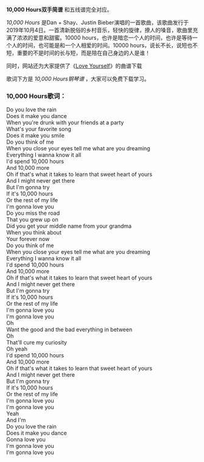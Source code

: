 

**10,000 Hours双手简谱** 和五线谱完全对应。

_10,000 Hours_ 是Dan + Shay、Justin
Bieber演唱的一首歌曲，该歌曲发行于2019年10月4日。一首清新脱俗的乡村音乐，轻快的旋律，撩人的嗓音，歌曲里充满了浓浓的爱意和甜蜜。10000
hours，也许是暗恋一个人的时间，也许是等待一个人的时间，也可能是和一个人相爱的时间。10000
hours，说长不长，说短也不短，重要的不是时间的长与短，而是陪在自己身边的人是谁！

同时，网站还为大家提供了《[Love Yourself](Music-6606-Love-Yourself-Justin-Bieber.html "Love
Yourself")》的曲谱下载

歌词下方是 _10,000 Hours钢琴谱_ ，大家可以免费下载学习。

### 10,000 Hours歌词：

Do you love the rain  
Does it make you dance  
When you're drunk with your friends at a party  
What's your favorite song  
Does it make you smile  
Do you think of me  
When you close your eyes tell me what are you dreaming  
Everything I wanna know it all  
I'd spend 10,000 hours  
And 10,000 more  
Oh if that's what it takes to learn that sweet heart of yours  
And I might never get there  
But I'm gonna try  
If it's 10,000 hours  
Or the rest of my life  
I'm gonna love you  
Do you miss the road  
That you grew up on  
Did you get your middle name from your grandma  
When you think about  
Your forever now  
Do you think of me  
When you close your eyes tell me what are you dreaming  
Everything I wanna know it all  
I'd spend 10,000 hours  
And 10,000 more  
Oh if that's what it takes to learn that sweet heart of yours  
And I might never get there  
But I'm gonna try  
If it's 10,000 hours  
Or the rest of my life  
I'm gonna love you  
I'm gonna love you  
Oh  
Want the good and the bad everything in between  
Oh  
That'll cure my curiosity  
Oh yeah  
I'd spend 10,000 hours  
And 10,000 more  
Oh if that's what it takes to learn that sweet heart of yours  
And I might never get there  
But I'm gonna try  
If it's 10,000 hours  
Or the rest of my life  
I'm gonna love you  
I'm gonna love you  
Yeah  
And I'm  
Do you love the rain  
Does it make you dance  
Gonna love you  
I'm gonna love you  
I'm gonna love you

